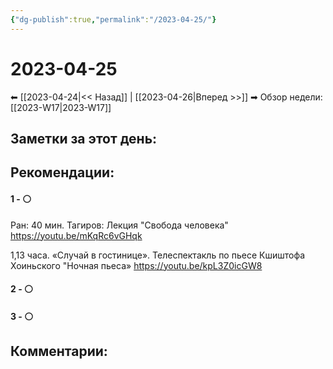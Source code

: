 ```yaml
---
{"dg-publish":true,"permalink":"/2023-04-25/"}
---
```


# 2023-04-25

⬅  [[2023-04-24\|<<  Назад]] | [[2023-04-26\|Вперед >>]]  ➡
Обзор недели: [[2023-W17\|2023-W17]]


## Заметки за этот день:



## Рекомендации:

#### 1 - ⚪ 
Ран: 40 мин. Тагиров: Лекция "Свобода человека"
https://youtu.be/mKqRc6vGHqk

1,13 часа. «Случай в гостинице». Телеспектакль по пьесе Кшиштофа Хоиньского "Ночная пьеса»
https://youtu.be/kpL3Z0icGW8

#### 2 - ⚪ 

#### 3 - ⚪ 


## Комментарии:
